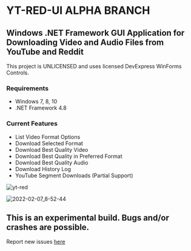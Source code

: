 # YT-RED-UI ALPHA BRANCH

## Windows .NET Framework GUI Application for Downloading Video and Audio Files from YouTube and Reddit

This project is UNLICENSED and uses licensed DevExpress WinForms Controls. 

### Requirements
- Windows 7, 8, 10
- .NET Framework 4.8

### Current Features
- List Video Format Options
- Download Selected Format
- Download Best Quality Video
- Download Best Quality in Preferred Format
- Download Best Quality Audio
- Download History Log
- YouTube Segment Downloads (Partial Support)

![yt-red](https://user-images.githubusercontent.com/26498008/152799675-edbe4a26-9e58-4c67-8e75-61456651fd29.jpg)

![2022-02-07_8-52-44](https://user-images.githubusercontent.com/26498008/152800932-e1c7bf6a-ea63-495f-b87d-6faf094df6e6.jpg)

## This is an experimental build.  Bugs and/or crashes are possible.  
Report new issues [here](https://github.com/adanvdo/YT-RED-UI/issues/new)
